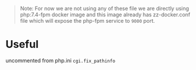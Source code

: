> Note: For now we are not using any of these file we are directly using php:7.4-fpm docker image and this image already has zz-docker.conf file which will expose the php-fpm service to `9000` port.

# Useful
uncommented from php.ini
`cgi.fix_pathinfo`

